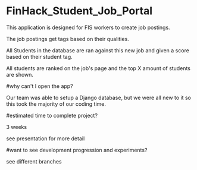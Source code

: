 # FinHack_Student_Job_Portal
This application is designed for FIS workers to create job postings.

The job postings get tags based on their qualities.

All Students in the database are ran against this new job and given a score based on their student tag.

All students are ranked on the job's page and the top X amount of students are shown.

#why can't I open the app?

Our team was able to setup a Django database, but we were all new to it so this took the majority of our coding time.

#estimated time to complete project?

3 weeks 

see presentation for more detail

#want to see development progression and experiments?

see different branches
